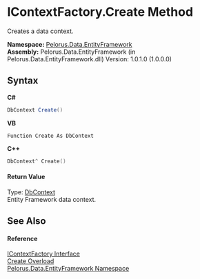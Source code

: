 # IContextFactory.Create Method 
 

Creates a data context.

**Namespace:**&nbsp;<a href="55312241">Pelorus.Data.EntityFramework</a><br />**Assembly:**&nbsp;Pelorus.Data.EntityFramework (in Pelorus.Data.EntityFramework.dll) Version: 1.0.1.0 (1.0.0.0)

## Syntax

**C#**<br />
``` C#
DbContext Create()
```

**VB**<br />
``` VB
Function Create As DbContext
```

**C++**<br />
``` C++
DbContext^ Create()
```


#### Return Value
Type: <a href="http://msdn2.microsoft.com/en-us/library/gg679505" target="_blank">DbContext</a><br />Entity Framework data context.

## See Also


#### Reference
<a href="A147AB3D">IContextFactory Interface</a><br /><a href="9572337D">Create Overload</a><br /><a href="55312241">Pelorus.Data.EntityFramework Namespace</a><br />